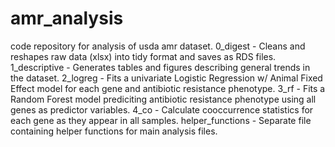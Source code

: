 # amr_analysis
code repository for analysis of usda amr dataset.
0_digest - Cleans and reshapes raw data (xlsx) into tidy format and saves as RDS files.
1_descriptive - Generates tables and figures describing general trends in the dataset.
2_logreg - Fits a univariate Logistic Regression w/ Animal Fixed Effect model for each gene and antibiotic resistance phenotype.
3_rf - Fits a Random Forest model prediciting antibiotic resistance phenotype using all genes as predictor variables.
4_co - Calculate cooccurrence statistics for each gene as they appear in all samples.
helper_functions - Separate file containing helper functions for main analysis files.
